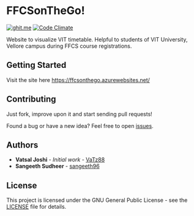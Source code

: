 # FFCSonTheGo!

[![ghit.me](https://ghit.me/badge.svg?repo=VaTz88/FFCSonTheGo)](https://ghit.me/repo/VaTz88/FFCSonTheGo)
[![Code Climate](https://codeclimate.com/github/VaTz88/FFCSonTheGo/badges/gpa.svg)](https://codeclimate.com/github/VaTz88/FFCSonTheGo)

Website to visualize VIT timetable. Helpful to students of VIT University, Vellore campus during FFCS course registrations.

## Getting Started

Visit the site here https://ffcsonthego.azurewebsites.net/

## Contributing

Just fork, improve upon it and start sending pull requests!

Found a bug or have a new idea? Feel free to open [issues](https://github.com/VaTz88/FFCS-on-The-Go/issues).

## Authors

* **Vatsal Joshi** - *Initial work* - [VaTz88](https://github.com/VaTz88)
* **Sangeeth Sudheer** - [sangeeth96](https://github.com/sangeeth96)
<!--
See also the list of [contributors](https://github.com/VaTz88/FFCSonTheGo/contributors) who participated in this project.
-->

## License

This project is licensed under the GNU General Public License - see the [LICENSE](LICENSE.md) file for details.
